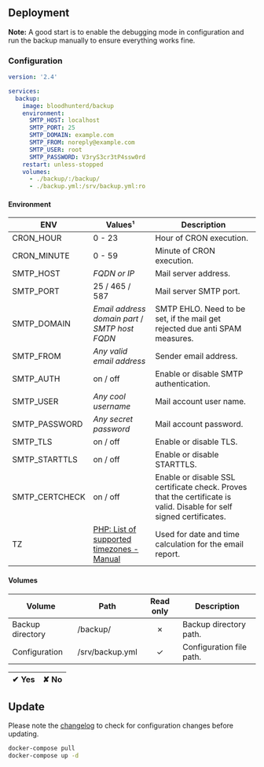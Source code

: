 ## Deployment

**Note:** A good start is to enable the debugging mode in configuration and run the backup manually to ensure everything works fine.

### Configuration

```yaml
version: '2.4'

services:
  backup:
    image: bloodhunterd/backup
    environment:
      SMTP_HOST: localhost
      SMTP_PORT: 25
      SMTP_DOMAIN: example.com
      SMTP_FROM: noreply@example.com
      SMTP_USER: root
      SMTP_PASSWORD: V3ryS3cr3tP4ssw0rd
    restart: unless-stopped
    volumes:
      - ./backup/:/backup/
      - ./backup.yml:/srv/backup.yml:ro
```

#### Environment

| ENV | Values&#185; | Description
| --- | ------------ | -----------
| CRON_HOUR | 0 - 23 | Hour of CRON execution.
| CRON_MINUTE | 0 - 59 | Minute of CRON execution.
| SMTP_HOST | *FQDN or IP* | Mail server address.
| SMTP_PORT | 25 / 465 / 587 | Mail server SMTP port.
| SMTP_DOMAIN | *Email address domain part* / *SMTP host FQDN* | SMTP EHLO. Need to be set, if the mail get rejected due anti SPAM measures.
| SMTP_FROM | *Any valid email address* | Sender email address.
| SMTP_AUTH | on / off | Enable or disable SMTP authentication.
| SMTP_USER | *Any cool username* | Mail account user name.
| SMTP_PASSWORD | *Any secret password* | Mail account password.
| SMTP_TLS | on / off | Enable or disable TLS.
| SMTP_STARTTLS | on / off | Enable or disable STARTTLS.
| SMTP_CERTCHECK | on / off | Enable or disable SSL certificate check. Proves that the certificate is valid. Disable for self signed certificates.
| TZ | [PHP: List of supported timezones - Manual](https://www.php.net/manual/en/timezones.php) | Used for date and time calculation for the email report.

#### Volumes

| Volume | Path | Read only | Description
| ------ | ---- | :-------: | -----------
| Backup directory | /backup/ | &#10007; | Backup directory path.
| Configuration | /srv/backup.yml | &#10003; | Configuration file path.

| &#10004; Yes | &#10008; No
| ------------ | -----------

## Update

Please note the [changelog](https://github.com/bloodhunterd/backup/blob/master/CHANGELOG.md) to check for configuration changes before updating.

```bash
docker-compose pull
docker-compose up -d
```
